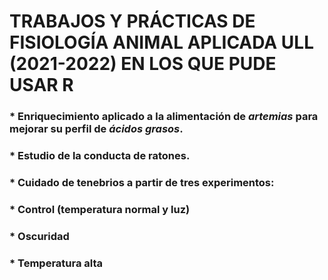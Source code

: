 # **TRABAJOS Y PRÁCTICAS DE FISIOLOGÍA ANIMAL APLICADA ULL (2021-2022) EN LOS QUE PUDE USAR R**

### * Enriquecimiento aplicado a la alimentación de *artemias* para mejorar su perfil de *ácidos grasos*.
### * Estudio de la conducta de ratones.
### * Cuidado de tenebrios a partir de tres experimentos: 
  ### * Control (temperatura normal y luz)
  ### * Oscuridad
  ### * Temperatura alta
